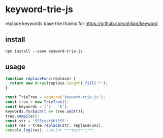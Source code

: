 # keyword-trie-js
replace keywords base trie
thanks for https://github.com/xhlian/keyword

## install
```
npm install --save keyword-trie-js
```

## usage
``` js
function replaceFunc(replace) {
  return new Array(replace.length).fill('*');
}

const TrieTree = require('keyword-trie-js');
const tree = new TrieTree();
const keywords = ['5', '6'];
keywords.forEach(t => tree.add(t));
tree.compile();
const str = '555test661555';
const res = tree.replace(str, replaceFunc);
console.log(res); //print ***test**1***
```
